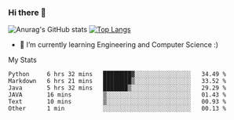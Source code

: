 ### Hi there 👋

![Anurag's GitHub stats](https://github-readme-stats.vercel.app/api?username=MatteoIorio11&show_icons=true&theme=dark) 
[![Top Langs](https://github-readme-stats.vercel.app/api/top-langs/?username=MatteoIorio11&theme=dark)](https://github.com/MatteoIorio11/github-readme-stats)

- 🌱 I’m currently learning Engineering and Computer Science :)

<!--
**MatteoIorio11/MatteoIorio11** is a ✨ _special_ ✨ repository because its `README.md` (this file) appears on your GitHub profile.

Here are some ideas to get you started:

- 🔭 I’m currently working on ...
- 🌱 I’m currently learning ...
- 👯 I’m looking to collaborate on ...
- 🤔 I’m looking for help with ...
- 💬 Ask me about ...
- 📫 How to reach me: ...
- 😄 Pronouns: ...
- ⚡ Fun fact: ...
-->
My Stats
<!--START_SECTION:waka-->

```text
Python     6 hrs 32 mins   ████████▓░░░░░░░░░░░░░░░░   34.49 %
Markdown   6 hrs 21 mins   ████████▒░░░░░░░░░░░░░░░░   33.52 %
Java       5 hrs 32 mins   ███████▒░░░░░░░░░░░░░░░░░   29.29 %
JAVA       16 mins         ▒░░░░░░░░░░░░░░░░░░░░░░░░   01.43 %
Text       10 mins         ▒░░░░░░░░░░░░░░░░░░░░░░░░   00.93 %
Other      1 min           ░░░░░░░░░░░░░░░░░░░░░░░░░   00.13 %
```

<!--END_SECTION:waka-->
